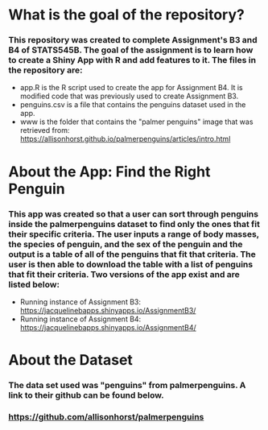 # What is the goal of the repository?
### This repository was created to complete Assignment's B3 and B4 of STATS545B. The goal of the assignment is to learn how to create a Shiny App with R and add features to it. The files in the repository are:
* app.R is the R script used to create the app for Assignment B4. It is modified code that was previously used to create Assignment B3.
* penguins.csv is a file that contains the penguins dataset used in the app. 
* www is the folder that contains the "palmer penguins" image that was retrieved from: https://allisonhorst.github.io/palmerpenguins/articles/intro.html

# About the App: Find the Right Penguin
### This app was created so that a user can sort through penguins inside the palmerpenguins dataset to find only the ones that fit their specific criteria. The user inputs a range of body masses, the species of penguin, and the sex of the penguin and the output is a table of all of the penguins that fit that criteria. The user is then able to download the table with a list of penguins that fit their criteria. Two versions of the app exist and are listed below: 
* Running instance of Assignment B3: https://jacquelinebapps.shinyapps.io/AssignmentB3/
* Running instance of Assignment B4: https://jacquelinebapps.shinyapps.io/AssignmentB4/

# About the Dataset
### The data set used was "penguins" from palmerpenguins. A link to their github can be found below. 
### https://github.com/allisonhorst/palmerpenguins 
